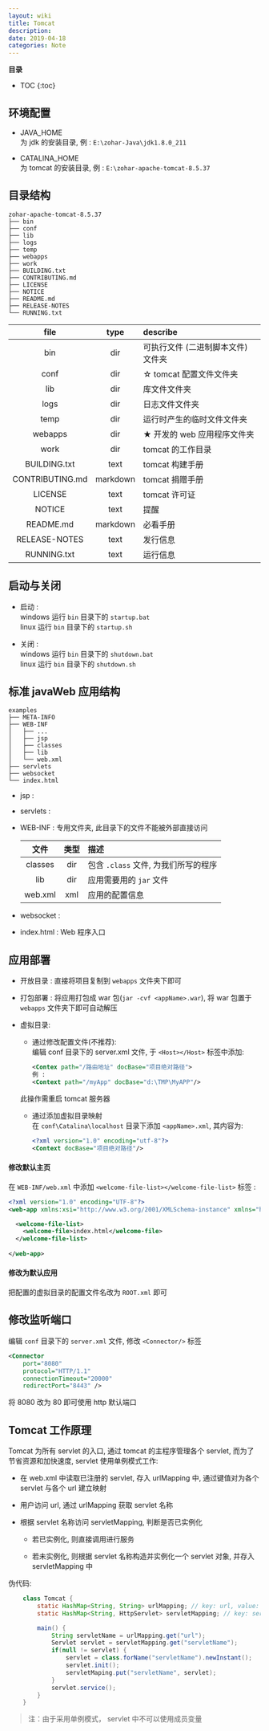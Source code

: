 ```yaml
---
layout: wiki
title: Tomcat
description:
date: 2019-04-18
categories: Note
---
```


**目录**

* TOC
{:toc}

## 环境配置

* JAVA_HOME  
为 jdk 的安装目录, 例 : `E:\zohar-Java\jdk1.8.0_211`

* CATALINA_HOME  
为 tomcat 的安装目录, 例 : `E:\zohar-apache-tomcat-8.5.37`

## 目录结构

    zohar-apache-tomcat-8.5.37
    ├── bin
    ├── conf
    ├── lib
    ├── logs
    ├── temp
    ├── webapps
    ├── work
    ├── BUILDING.txt
    ├── CONTRIBUTING.md
    ├── LICENSE
    ├── NOTICE
    ├── README.md
    ├── RELEASE-NOTES
    └── RUNNING.txt

| file | type | describe |
| :-: | :-: | :-- |
| bin | dir | 可执行文件 (二进制脚本文件) 文件夹 |
| conf | dir | ☆ tomcat 配置文件文件夹 |
| lib | dir | 库文件文件夹 |
| logs | dir | 日志文件文件夹 |
| temp | dir | 运行时产生的临时文件文件夹 |
| webapps | dir | ★ 开发的 web 应用程序文件夹 |
| work | dir | tomcat 的工作目录 |
| BUILDING.txt | text | tomcat 构建手册 |
| CONTRIBUTING.md | markdown | tomcat 捐赠手册 |
| LICENSE | text | tomcat 许可证 |
| NOTICE | text | 提醒 |
| README.md | markdown | 必看手册 |
| RELEASE-NOTES | text | 发行信息 |
| RUNNING.txt | text | 运行信息 |

## 启动与关闭

* 启动 :  
windows 运行 `bin` 目录下的 `startup.bat`  
linux 运行 `bin` 目录下的 `startup.sh`

* 关闭 :  
windows 运行 `bin` 目录下的 `shutdown.bat`  
linux 运行 `bin` 目录下的 `shutdown.sh`

## 标准 javaWeb 应用结构

    examples
    ├── META-INFO
    ├── WEB-INF
    │   ├── ...
    │   ├── jsp
    │   ├── classes
    │   ├── lib
    │   └── web.xml
    ├── servlets
    ├── websocket
    └── index.html

* jsp : 

* servlets : 

* WEB-INF : 专用文件夹, 此目录下的文件不能被外部直接访问

    | 文件 | 类型 | 描述 |
    | :-: | :-: | :- |
    | classes | dir | 包含 `.class` 文件, 为我们所写的程序 |
    | lib | dir | 应用需要用的 `jar` 文件 |
    | web.xml | xml | 应用的配置信息 |

* websocket : 

* index.html : Web 程序入口

## 应用部署

* 开放目录 : 直接将项目复制到 `webapps` 文件夹下即可

* 打包部署 : 将应用打包成 war 包(`jar -cvf <appName>.war`), 将 war 包置于 `webapps` 文件夹下即可自动解压

* 虚拟目录:

    * 通过修改配置文件(不推荐):  
    编辑 conf 目录下的 server.xml 文件, 于 `<Host></Host>` 标签中添加:  
        ```xml
        <Contex path="/路由地址" docBase="项目绝对路径">
        例 :
        <Context path="/myApp" docBase="d:\TMP\MyAPP"/>
        ```
    此操作需重启 tomcat 服务器

    * 通过添加虚拟目录映射  
    在 `conf\Catalina\localhost` 目录下添加 `<appName>.xml`, 其内容为:  
        ```xml
        <?xml version="1.0" encoding="utf-8"?>
        <Context docBase="项目绝对路径"/>
        ```

#### 修改默认主页

在 `WEB-INF/web.xml` 中添加 `<welcome-file-list></welcome-file-list>` 标签 :  
```xml
<?xml version="1.0" encoding="UTF-8"?>
<web-app xmlns:xsi="http://www.w3.org/2001/XMLSchema-instance" xmlns="http://java.sun.com/xml/ns/javaee" xsi:schemaLocation="http://java.sun.com/xml/ns/javaee http://java.sun.com/xml/ns/javaee/web-app_2_5.xsd" version="2.5">

  <welcome-file-list>
    <welcome-file>index.html</welcome-file>
  </welcome-file-list>
  
</web-app>
```

#### 修改为默认应用

把配置的虚拟目录的配置文件名改为 `ROOT.xml` 即可

## 修改监听端口

编辑 `conf` 目录下的 `server.xml` 文件, 修改 `<Connector/>` 标签

```xml
<Connector 
    port="8080"
    protocol="HTTP/1.1"
    connectionTimeout="20000"
    redirectPort="8443" />
```

将 8080 改为 80 即可使用 http 默认端口

## Tomcat 工作原理

Tomcat 为所有 servlet 的入口, 通过 tomcat 的主程序管理各个 servlet, 而为了节省资源和加快速度, servlet 使用单例模式工作:

* 在 web.xml 中读取已注册的 servlet, 存入 urlMapping 中, 通过键值对为各个 servlet 与各个 url 建立映射

* 用户访问 url, 通过 urlMapping 获取 servlet 名称

* 根据 servlet 名称访问 servletMapping, 判断是否已实例化

    * 若已实例化, 则直接调用进行服务

    * 若未实例化, 则根据 servlet 名称构造并实例化一个 servlet 对象, 并存入 servletMapping 中

伪代码: 

```java
    class Tomcat {
        static HashMap<String, String> urlMapping; // key: url, value: servlet-name
        static HashMap<String, HttpServlet> servletMapping; // key: servlet-name, value: servlet-Obj

        main() {
            String servletName = urlMapping.get("url");
            Servlet servlet = servletMapping.get("servletName");
            if(null != servlet) {
                servlet = class.forName("servletName").newInstant();
                servlet.init();
                servletMaping.put("servletName", servlet);
            }
            servlet.service();
        }
    }
```

> 注：由于采用单例模式， servlet 中不可以使用成员变量